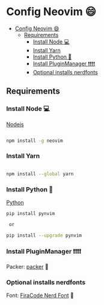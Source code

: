 # Config Neovim :smile:

<!--toc:start-->
- [Config Neovim :smile:](#config-neovim-smile)
  - [Requirements](#requirements)
    - [Install Node :computer:](#install-node-computer)
    - [Install Yarn](#install-yarn)
    - [Install Python :snake:](#install-python-snake)
    - [Install PluginManager :exclamation::exclamation::exclamation::exclamation:](#install-pluginmanager-exclamationexclamationexclamationexclamation)
    - [Optional installs nerdfonts](#optional-installs-nerdfonts)
<!--toc:end-->

## Requirements

### Install Node :computer:

[Nodejs](https://nodejs.org/es/)


```bash

npm install -g neovim

```

### Install Yarn

```bash

npm install --global yarn

```

### Install Python :snake:

[Python](https://www.python.org/)

```bash
pip install pynvim

 or

pip install --upgrade pynvim
```

### Install PluginManager :exclamation::exclamation::exclamation::exclamation:

Packer: [packer](https://github.com/wbthomason/packer.nvim) :muscle:

### Optional installs nerdfonts

Font: [FiraCode Nerd Font](https://www.nerdfonts.com/font-downloads) :pencil:
